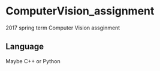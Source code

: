 # ComputerVision_assignment
2017 spring term Computer Vision assginment

## Language
Maybe C++ or Python